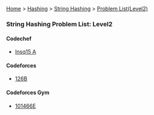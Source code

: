 [Home](../../../../) > [Hashing](../../../) > [String Hashing](../../) > [Problem List(Level2)](./)

### String Hashing Problem List: Level2


#### Codechef
- [Insq15 A](../../l2-cc-INSQ15_A)


#### Codeforces
- [126B](../../l2-cf-126B)


#### Codeforces Gym
- [101466E](../../l2-cfg-101466E)



